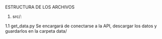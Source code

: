 ESTRUCTURA DE LOS ARCHIVOS

1. src/:

1.1 get_data.py
Se encargará de conectarse a la API, descargar los datos y guardarlos en la carpeta data/